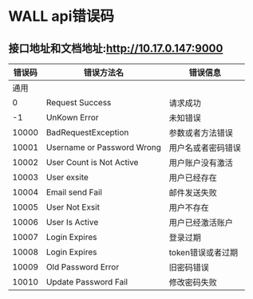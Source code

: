# WALL api错误码

接口地址和文档地址:http://10.17.0.147:9000
---------------------------------

|错误码|错误方法名|错误信息
|-----|--------|-------
|通用
|0    | Request Success| 请求成功
|-1   | UnKown Error | 未知错误
|10000| BadRequestException| 参数或者方法错误
|10001| Username or Password Wrong| 用户名或者密码错误
|10002| User Count is Not Active |用户账户没有激活
|10003| User exsite| 用户已经存在
|10004| Email send Fail | 邮件发送失败
|10005| User Not Exsit | 用户不存在
|10006| User Is Active | 用户已经激活账户
|10007| Login Expires | 登录过期
|10008| Login Expires | token错误或者过期
|10009| Old Password Error | 旧密码错误
|10010| Update Password Fail  | 修改密码失败

